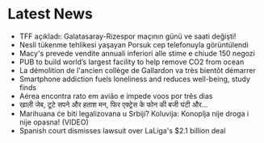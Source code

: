 # Latest News
-  TFF açıkladı: Galatasaray-Rizespor maçının günü ve saati değişti!
-  Nesli tükenme tehlikesi yaşayan Porsuk cep telefonuyla görüntülendi
-  Macy's prevede vendite annuali inferiori alle stime e chiude 150 negozi
-  PUB to build world’s largest facility to help remove CO2 from ocean
-  La démolition de l'ancien collège de Gallardon va très bientôt démarrer
-  Smartphone addiction fuels loneliness and reduces well-being, study finds
-  Aérea encontra rato em avião e impede voos por três dias
-  खाली जेब, टूटे सपने और हताश मन, फिर एक्ट्रेस के फोन की बजी घंटी और...
-  Marihuana će biti legalizovana u Srbiji? Koluvija: Konoplja nije droga i nije opasna! (VIDEO)
-  Spanish court dismisses lawsuit over LaLiga's $2.1 billion deal
